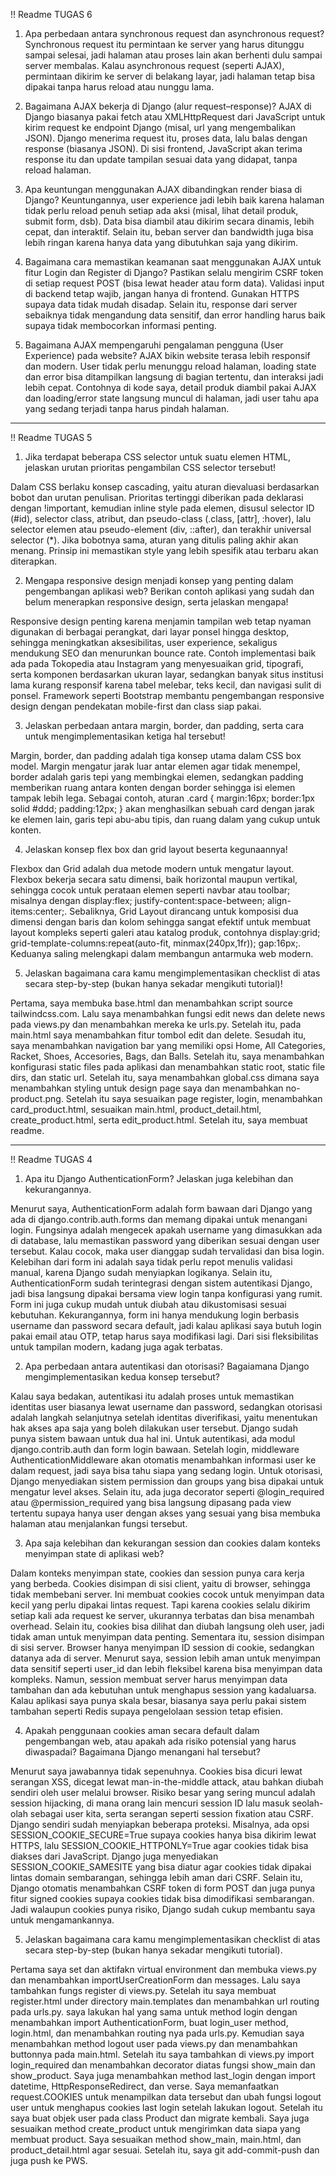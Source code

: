 !! Readme TUGAS 6
1. Apa perbedaan antara synchronous request dan asynchronous request?
Synchronous request itu permintaan ke server yang harus ditunggu sampai selesai, jadi halaman atau proses lain akan berhenti dulu sampai server membalas. Kalau asynchronous request (seperti AJAX), permintaan dikirim ke server di belakang layar, jadi halaman tetap bisa dipakai tanpa harus reload atau nunggu lama.

2. Bagaimana AJAX bekerja di Django (alur request–response)?
AJAX di Django biasanya pakai fetch atau XMLHttpRequest dari JavaScript untuk kirim request ke endpoint Django (misal, url yang mengembalikan JSON). Django menerima request itu, proses data, lalu balas dengan response (biasanya JSON). Di sisi frontend, JavaScript akan terima response itu dan update tampilan sesuai data yang didapat, tanpa reload halaman.

3. Apa keuntungan menggunakan AJAX dibandingkan render biasa di Django?
Keuntungannya, user experience jadi lebih baik karena halaman tidak perlu reload penuh setiap ada aksi (misal, lihat detail produk, submit form, dsb). Data bisa diambil atau dikirim secara dinamis, lebih cepat, dan interaktif. Selain itu, beban server dan bandwidth juga bisa lebih ringan karena hanya data yang dibutuhkan saja yang dikirim.

4. Bagaimana cara memastikan keamanan saat menggunakan AJAX untuk fitur Login dan Register di Django?
Pastikan selalu mengirim CSRF token di setiap request POST (bisa lewat header atau form data). Validasi input di backend tetap wajib, jangan hanya di frontend. Gunakan HTTPS supaya data tidak mudah disadap. Selain itu, response dari server sebaiknya tidak mengandung data sensitif, dan error handling harus baik supaya tidak membocorkan informasi penting.

5. Bagaimana AJAX mempengaruhi pengalaman pengguna (User Experience) pada website?
AJAX bikin website terasa lebih responsif dan modern. User tidak perlu menunggu reload halaman, loading state dan error bisa ditampilkan langsung di bagian tertentu, dan interaksi jadi lebih cepat. Contohnya di kode saya, detail produk diambil pakai AJAX dan loading/error state langsung muncul di halaman, jadi user tahu apa yang sedang terjadi tanpa harus pindah halaman.

---

!! Readme TUGAS 5
1. Jika terdapat beberapa CSS selector untuk suatu elemen HTML, jelaskan urutan prioritas pengambilan CSS selector tersebut!

Dalam CSS berlaku konsep cascading, yaitu aturan dievaluasi berdasarkan bobot dan urutan penulisan. Prioritas tertinggi diberikan pada deklarasi dengan !important, kemudian inline style pada elemen, disusul selector ID (#id), selector class, atribut, dan pseudo-class (.class, [attr], :hover), lalu selector elemen atau pseudo-element (div, ::after), dan terakhir universal selector (*). Jika bobotnya sama, aturan yang ditulis paling akhir akan menang. Prinsip ini memastikan style yang lebih spesifik atau terbaru akan diterapkan.

2. Mengapa responsive design menjadi konsep yang penting dalam pengembangan aplikasi web? Berikan contoh aplikasi yang sudah dan belum menerapkan responsive design, serta jelaskan mengapa!

Responsive design penting karena menjamin tampilan web tetap nyaman digunakan di berbagai perangkat, dari layar ponsel hingga desktop, sehingga meningkatkan aksesibilitas, user experience, sekaligus mendukung SEO dan menurunkan bounce rate. Contoh implementasi baik ada pada Tokopedia atau Instagram yang menyesuaikan grid, tipografi, serta komponen berdasarkan ukuran layar, sedangkan banyak situs institusi lama kurang responsif karena tabel melebar, teks kecil, dan navigasi sulit di ponsel. Framework seperti Bootstrap membantu pengembangan responsive design dengan pendekatan mobile-first dan class siap pakai.

3. Jelaskan perbedaan antara margin, border, dan padding, serta cara untuk mengimplementasikan ketiga hal tersebut!

Margin, border, dan padding adalah tiga konsep utama dalam CSS box model. Margin mengatur jarak luar antar elemen agar tidak menempel, border adalah garis tepi yang membingkai elemen, sedangkan padding memberikan ruang antara konten dengan border sehingga isi elemen tampak lebih lega. Sebagai contoh, aturan .card { margin:16px; border:1px solid #ddd; padding:12px; } akan menghasilkan sebuah card dengan jarak ke elemen lain, garis tepi abu-abu tipis, dan ruang dalam yang cukup untuk konten.

4. Jelaskan konsep flex box dan grid layout beserta kegunaannya!

Flexbox dan Grid adalah dua metode modern untuk mengatur layout. Flexbox bekerja secara satu dimensi, baik horizontal maupun vertikal, sehingga cocok untuk perataan elemen seperti navbar atau toolbar; misalnya dengan display:flex; justify-content:space-between; align-items:center;. Sebaliknya, Grid Layout dirancang untuk komposisi dua dimensi dengan baris dan kolom sehingga sangat efektif untuk membuat layout kompleks seperti galeri atau katalog produk, contohnya display:grid; grid-template-columns:repeat(auto-fit, minmax(240px,1fr)); gap:16px;. Keduanya saling melengkapi dalam membangun antarmuka web modern.

5. Jelaskan bagaimana cara kamu mengimplementasikan checklist di atas secara step-by-step (bukan hanya sekadar mengikuti tutorial)!

Pertama, saya membuka base.html dan menambahkan script source tailwindcss.com. Lalu saya menambahkan fungsi edit news dan delete news pada views.py dan menambahkan mereka ke urls.py. Setelah itu, pada main.html saya menambahkan fitur tombol edit dan delete. Sesudah itu, saya menambahkan navigation bar yang memiliki opsi Home, All Categories, Racket, Shoes, Accesories, Bags, dan Balls. Setelah itu, saya menambahkan konfigurasi static files pada aplikasi dan menambahkan static root, static file dirs, dan static url. Setelah itu, saya menambahkan global.css dimana saya menambahkan styling untuk design page saya dan menambahkan no-product.png. Setelah itu saya sesuaikan page register, login, menambahkan card_product.html, sesuaikan main.html, product_detail.html, create_product.html, serta edit_product.html. Setelah itu, saya membuat readme.

---
!! Readme TUGAS 4

1. Apa itu Django AuthenticationForm? Jelaskan juga kelebihan dan kekurangannya.

Menurut saya, AuthenticationForm adalah form bawaan dari Django yang ada di django.contrib.auth.forms dan memang dipakai untuk menangani login. Fungsinya adalah mengecek apakah username yang dimasukkan ada di database, lalu memastikan password yang diberikan sesuai dengan user tersebut. Kalau cocok, maka user dianggap sudah tervalidasi dan bisa login. Kelebihan dari form ini adalah saya tidak perlu repot menulis validasi manual, karena Django sudah menyiapkan logikanya. Selain itu, AuthenticationForm sudah terintegrasi dengan sistem autentikasi Django, jadi bisa langsung dipakai bersama view login tanpa konfigurasi yang rumit. Form ini juga cukup mudah untuk diubah atau dikustomisasi sesuai kebutuhan. Kekurangannya, form ini hanya mendukung login berbasis username dan password secara default, jadi kalau aplikasi saya butuh login pakai email atau OTP, tetap harus saya modifikasi lagi. Dari sisi fleksibilitas untuk tampilan modern, kadang juga agak terbatas.

2. Apa perbedaan antara autentikasi dan otorisasi? Bagaiamana Django mengimplementasikan kedua konsep tersebut?

Kalau saya bedakan, autentikasi itu adalah proses untuk memastikan identitas user biasanya lewat username dan password, sedangkan otorisasi adalah langkah selanjutnya setelah identitas diverifikasi, yaitu menentukan hak akses apa saja yang boleh dilakukan user tersebut. Django sudah punya sistem bawaan untuk dua hal ini. Untuk autentikasi, ada modul django.contrib.auth dan form login bawaan. Setelah login, middleware AuthenticationMiddleware akan otomatis menambahkan informasi user ke dalam request, jadi saya bisa tahu siapa yang sedang login. Untuk otorisasi, Django menyediakan sistem permission dan groups yang bisa dipakai untuk mengatur level akses. Selain itu, ada juga decorator seperti @login_required atau @permission_required yang bisa langsung dipasang pada view tertentu supaya hanya user dengan akses yang sesuai yang bisa membuka halaman atau menjalankan fungsi tersebut.

3. Apa saja kelebihan dan kekurangan session dan cookies dalam konteks menyimpan state di aplikasi web?

Dalam konteks menyimpan state, cookies dan session punya cara kerja yang berbeda. Cookies disimpan di sisi client, yaitu di browser, sehingga tidak membebani server. Ini membuat cookies cocok untuk menyimpan data kecil yang perlu dipakai lintas request. Tapi karena cookies selalu dikirim setiap kali ada request ke server, ukurannya terbatas dan bisa menambah overhead. Selain itu, cookies bisa dilihat dan diubah langsung oleh user, jadi tidak aman untuk menyimpan data penting. Sementara itu, session disimpan di sisi server. Browser hanya menyimpan ID session di cookie, sedangkan datanya ada di server. Menurut saya, session lebih aman untuk menyimpan data sensitif seperti user_id dan lebih fleksibel karena bisa menyimpan data kompleks. Namun, session membuat server harus menyimpan data tambahan dan ada kebutuhan untuk menghapus session yang kadaluarsa. Kalau aplikasi saya punya skala besar, biasanya saya perlu pakai sistem tambahan seperti Redis supaya pengelolaan session tetap efisien.

4. Apakah penggunaan cookies aman secara default dalam pengembangan web, atau apakah ada risiko potensial yang harus diwaspadai? Bagaimana Django menangani hal tersebut?

Menurut saya jawabannya tidak sepenuhnya. Cookies bisa dicuri lewat serangan XSS, dicegat lewat man-in-the-middle attack, atau bahkan diubah sendiri oleh user melalui browser. Risiko besar yang sering muncul adalah session hijacking, di mana orang lain mencuri session ID lalu masuk seolah-olah sebagai user kita, serta serangan seperti session fixation atau CSRF. Django sendiri sudah menyiapkan beberapa proteksi. Misalnya, ada opsi SESSION_COOKIE_SECURE=True supaya cookies hanya bisa dikirim lewat HTTPS, lalu SESSION_COOKIE_HTTPONLY=True agar cookies tidak bisa diakses dari JavaScript. Django juga menyediakan SESSION_COOKIE_SAMESITE yang bisa diatur agar cookies tidak dipakai lintas domain sembarangan, sehingga lebih aman dari CSRF. Selain itu, Django otomatis menambahkan CSRF token di form POST dan juga punya fitur signed cookies supaya cookies tidak bisa dimodifikasi sembarangan. Jadi walaupun cookies punya risiko, Django sudah cukup membantu saya untuk mengamankannya.

5. Jelaskan bagaimana cara kamu mengimplementasikan checklist di atas secara step-by-step (bukan hanya sekadar mengikuti tutorial).

Pertama saya set dan aktifakn virtual environment dan membuka views.py dan menambahkan importUserCreationForm dan messages. Lalu saya tambahkan fungs register di views.py. Setelah itu saya membuat register.html under directory main.templates dan menambahkan url routing pada urls.py. saya lakukan hal yang sama untuk method login dengan menambahkan import AuthenticationForm, buat login_user method, login.html, dan menambahkan routing nya pada urls.py. Kemudian saya menambahkan method logout user pada views.py dan menambahkan buttonnya pada main.html. Setelah itu saya tambahkan di views.py import login_required dan menambahkan decorator diatas fungsi show_main dan show_product. Saya juga menambahkan method last_login dengan import datetime, HttpResponseRedirect, dan verse. Saya memanfaatkan request.COOKIES untuk menampilkan data tersebut dan ubah fungsi logout user untuk menghapus cookies last login setelah lakukan logout. Setelah itu saya buat objek user pada class Product dan migrate kembali. Saya juga sesuaikan method create_product untuk mengirimkan data siapa yang membuat product. Saya sesuaikan method show_main, main.html, dan product_detail.html agar sesuai. Setelah itu, saya git add-commit-push dan juga push ke PWS.